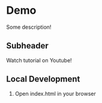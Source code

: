 # Demo

Some description!

## Subheader

Watch tutorial on Youtube!

## Local Development

1. Open index.html in your browser
